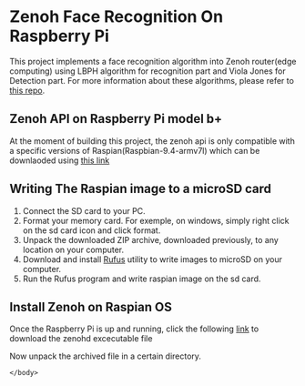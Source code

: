 <!DOCTYPE html> 
<html> 
	<head> 
	</head> 
	<body>
		<h1>Zenoh Face Recognition On Raspberry Pi</h1>
		<p>This project implements a face recognition algorithm into Zenoh router(edge computing) using LBPH algorithm for recognition part and Viola Jones for Detection part. For more information about these algorithms, please refer to <a href="https://github.com/Harmouch101/Face-Recogntion-Detection">this repo</a>.
		</p>
		<h2>Zenoh API on Raspberry Pi model b+</h2>	
		<p>At the moment of building this project, the zenoh api is only compatible with a specific versions of Raspian(Raspbian-9.4-armv7l) which can be downlaoded using <a href="https://downloads.raspberrypi.org/raspbian_full/images/raspbian_full-2019-09-30/">this link</a>
		</p>
		<h2>Writing The Raspian image to a microSD card</h2>	
		<ol>
			<li> Connect the SD card to your PC.</li>
			<li> Format your memory card. For exemple, on windows, simply right click on the sd card icon and click format.</li>
			<li> Unpack the downloaded ZIP archive, downloaded previously, to any location on your computer.</li>
			<li> Download and install <a href="https://github.com/pbatard/rufus">Rufus</a> utility to write images to microSD on your computer.</li>
			<li> Run the Rufus program and write raspian image on the sd card.</li>
		</ol>
		<h2>Install Zenoh on Raspian OS</h2>	
		<p> Once the Raspberry Pi is up and running, click the following <a href="https://download.eclipse.org/zenoh/zenoh/0.4.2-M1/eclipse-zenoh-0.4.2-M1-Raspbian-9.4-armv7l.tgz">link</a> to download the zenohd excecutable file</p>
		<p> Now unpack the archived file in a certain directory.</p>
		
	</body> 
</html>

